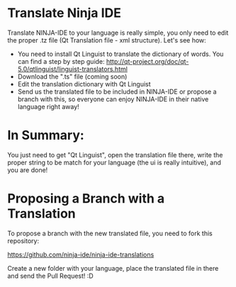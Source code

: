 Translate Ninja IDE
===================
Translate NINJA-IDE to your language is really simple, you only need to edit the proper .tz file (Qt Translation file - xml structure). Let's see how:

  * You need to install Qt Linguist to translate the dictionary of words. You can find a step by step guide: http://qt-project.org/doc/qt-5.0/qtlinguist/linguist-translators.html
  * Download the ".ts" file (coming soon)
  * Edit the translation dictionary with Qt Linguist
  * Send us the translated file to be included in NINJA-IDE or propose a branch with this, so everyone can enjoy NINJA-IDE in their native language right away!

In Summary:
===========
You just need to get "Qt Linguist", open the translation file there, write the proper string to be match for your language (the ui is really intuitive), and you are done!

Proposing a Branch with a Translation
=====================================
To propose a branch with the new translated file, you need to fork this repository:

https://github.com/ninja-ide/ninja-ide-translations

Create a new folder with your language, place the translated file in there and send the Pull Request! :D

